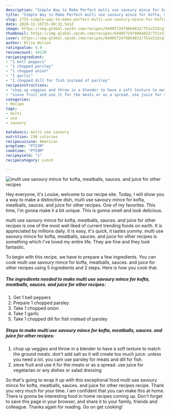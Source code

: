 ```yaml
---
description: "Simple Way to Make Perfect multi use savoury mince for kofta, meatballs, sauces. and juice for other recipes"
title: "Simple Way to Make Perfect multi use savoury mince for kofta, meatballs, sauces. and juice for other recipes"
slug: 2755-simple-way-to-make-perfect-multi-use-savoury-mince-for-kofta-meatballs-sauces-and-juice-for-other-recipes
date: 2020-12-16T15:49:32.541Z
image: https://img-global.cpcdn.com/recipes/6440572479864832/751x532cq70/multi-use-savoury-mince-for-kofta-meatballs-sauces-and-juice-for-other-recipes-recipe-main-photo.jpg
thumbnail: https://img-global.cpcdn.com/recipes/6440572479864832/751x532cq70/multi-use-savoury-mince-for-kofta-meatballs-sauces-and-juice-for-other-recipes-recipe-main-photo.jpg
cover: https://img-global.cpcdn.com/recipes/6440572479864832/751x532cq70/multi-use-savoury-mince-for-kofta-meatballs-sauces-and-juice-for-other-recipes-recipe-main-photo.jpg
author: Ollie Wilson
ratingvalue: 4.9
reviewcount: 44139
recipeingredient:
- "1 bell peppers"
- "1 chopped parsley"
- "1 chopped onion"
- "1 garlic"
- "1 chopped dill for fish instead of parsley"
recipeinstructions:
- "chop up veggies and throw in a blender to have a soft texture to match the ground meats. don&#39;t add salt as it will create too much juice. unless you need a lot. you cam use parsley for meats and dill for fish."
- "sieve fruit and use it for the meats or as a spread. use juice for vegetarian or any dishes or salad dressing"
categories:
- Recipe
tags:
- multi
- use
- savoury

katakunci: multi use savoury 
nutrition: 230 calories
recipecuisine: American
preptime: "PT23M"
cooktime: "PT59M"
recipeyield: "1"
recipecategory: Lunch

---
```



![multi use savoury mince for kofta, meatballs, sauces. and juice for other recipes](https://img-global.cpcdn.com/recipes/6440572479864832/751x532cq70/multi-use-savoury-mince-for-kofta-meatballs-sauces-and-juice-for-other-recipes-recipe-main-photo.jpg)

Hey everyone, it's Louise, welcome to our recipe site. Today, I will show you a way to make a distinctive dish, multi use savoury mince for kofta, meatballs, sauces. and juice for other recipes. One of my favorites. This time, I'm gonna make it a bit unique. This is gonna smell and look delicious.

multi use savoury mince for kofta, meatballs, sauces. and juice for other recipes is one of the most well liked of current trending foods on earth. It is appreciated by millions daily. It is easy, it's quick, it tastes yummy. multi use savoury mince for kofta, meatballs, sauces. and juice for other recipes is something which I've loved my entire life. They are fine and they look fantastic.




To begin with this recipe, we have to prepare a few ingredients. You can cook multi use savoury mince for kofta, meatballs, sauces. and juice for other recipes using 5 ingredients and 2 steps. Here is how you cook that.

<!--inarticleads1-->

##### The ingredients needed to make multi use savoury mince for kofta, meatballs, sauces. and juice for other recipes:

1. Get 1 bell peppers
1. Prepare 1 chopped parsley
1. Take 1 chopped onion
1. Take 1 garlic
1. Take 1 chopped dill for fish instead of parsley




<!--inarticleads2-->

##### Steps to make multi use savoury mince for kofta, meatballs, sauces. and juice for other recipes:

1. chop up veggies and throw in a blender to have a soft texture to match the ground meats. don&#39;t add salt as it will create too much juice. unless you need a lot. you cam use parsley for meats and dill for fish.
1. sieve fruit and use it for the meats or as a spread. use juice for vegetarian or any dishes or salad dressing




So that's going to wrap it up with this exceptional food multi use savoury mince for kofta, meatballs, sauces. and juice for other recipes recipe. Thank you very much for your time. I am confident that you can make this at home. There is gonna be interesting food in home recipes coming up. Don't forget to save this page in your browser, and share it to your family, friends and colleague. Thanks again for reading. Go on get cooking!
